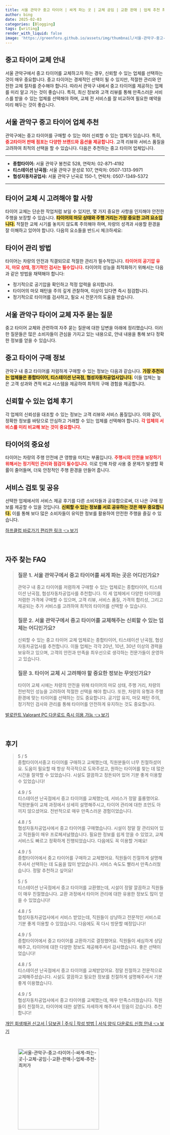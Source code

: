 ```yaml
---
title: 서울 관악구 중고 타이어 | 싸게 파는 곳 | 교체 공임 | 교환 판매 | 업체 추천 최저가
author: bing
date: 2025-02-03
categories: [Blogging]
tags: [writing]
render_with_liquid: false
image: 'https://greenforu.github.io/assets/img/thumbnail/서울-관악구-중고-타이어-|-싸게-파는-곳-|-교체-공임-|-교환-판매-|-업체-추천-최저가.webp'
---
```



<h2 id='중고타이어교체안내'>중고 타이어 교체 안내</h2>

<p>서울 관악구에서 중고 타이어를 교체하고자 하는 경우, 신뢰할 수 있는 업체를 선택하는 것이 매우 중요합니다. 중고 타이어는 경제적인 선택이 될 수 있지만, 적절한 관리와 안전한 교체 절차를 준수해야 합니다. 따라서 관악구 내에서 중고 타이어를 제공하는 업체를 미리 알고 가는 것이 좋습니다. 특히, 최신 정보와 고객 리뷰를 통해 만족스러운 서비스를 받을 수 있는 업체를 선택해야 하며, 교체 전 서비스를 잘 비교하여 필요한 예약을 미리 해두는 것이 좋습니다.</p>

<h2 id='서울관악구업체추천'>서울 관악구 중고 타이어 업체 추천</h2>

<p>관악구에는 중고 타이어를 구매할 수 있는 여러 신뢰할 수 있는 업체가 있습니다. 특히, <b><span style="color: #ee2323;">중고타이어 판매 점포는 다양한 브랜드와 옵션을 제공합니다.</span></b> 고객 리뷰와 서비스 품질을 고려하여 최적의 선택을 할 수 있습니다. 다음은 추천하는 중고 타이어 업체입니다.</p>

<hr />

<ul>
    <li><b>종합타이어:</b> 서울 관악구 봉천로 528, 연락처: 02-871-4192</li>
    <li><b>티스테이션 난곡점:</b> 서울 관악구 문성로 107, 연락처: 0507-1313-9971</li>
    <li><b>협성자동차공업사:</b> 서울 관악구 난곡로 150-1, 연락처: 0507-1349-5372</li>
</ul>

<hr />

<h2 id='타이어교체시고려사항'>타이어 교체 시 고려해야 할 사항</h2>

<p>타이어 교체는 단순한 작업처럼 보일 수 있지만, 몇 가지 중요한 사항을 인지해야 안전한 주행을 보장할 수 있습니다. <b><span style="background-color: #ffe066;">타이어의 마모 상태와 주행 거리는 가장 중요한 고려 요소입니다.</span></b> 적절한 교체 시기를 놓치지 않도록 주의해야 하며, 차량의 성격과 사용할 환경을 잘 이해하고 있어야 합니다. 다음의 요소들을 반드시 체크하세요:</p>

<h2 id='타이어관리방법'>타이어 관리 방법</h2>

<p>타이어는 차량의 안전과 직결되므로 적절한 관리가 필수적입니다. <b><span style="color: #ee2323;">타이어의 공기압 유지, 마모 상태, 정기적인 검사는 필수입니다.</span></b> 타이어의 성능을 최적화하기 위해서는 다음과 같은 방법을 채택해야 합니다:</p>

<ul>
    <li>정기적으로 공기압을 확인하고 적정 압력을 유지합니다.</li>
    <li>타이어의 마모 패턴을 주의 깊게 관찰하며, 이상이 있다면 즉시 점검합니다.</li>
    <li>정기적으로 타이어를 검사하고, 필요 시 전문가의 도움을 받습니다.</li>
</ul>

<h2 id='자주묻는질문'>서울 관악구 타이어 교체 자주 묻는 질문</h2>

<p>중고 타이어 교체와 관련하여 자주 묻는 질문에 대한 답변을 아래에 정리했습니다. 이러한 질문들은 많은 소비자들이 관심을 가지고 있는 내용으로, 안내 내용을 통해 보다 정확한 정보를 얻을 수 있습니다.</p>

<h2 id='중고타이어구매정보'>중고 타이어 구매 정보</h2>

<p>관악구 내 중고 타이어를 저렴하게 구매할 수 있는 정보는 다음과 같습니다. <b><span style="background-color: #ffe066;">가장 추천되는 업체들은 종합타이어, 티스테이션 난곡점, 협성자동차공업사입니다.</span></b> 이들 업체는 높은 고객 성과와 견적 비교 시스템을 제공하여 최적의 구매 경험을 제공합니다.</p>

<h2 id='업체신뢰성'>신뢰할 수 있는 업체 후기</h2>

<p>각 업체의 신뢰성을 대조할 수 있는 정보는 고객 리뷰와 서비스 품질입니다. 이와 같이, 정확한 정보를 바탕으로 안심하고 거래할 수 있는 업체를 선택해야 합니다. <b><span style="color: #ee2323;">각 업체의 서비스를 미리 비교해 보는 것이 중요합니다.</span></b></p>

<h2 id='타이어의중요성'>타이어의 중요성</h2>

<p>타이어는 차량의 주행 안전에 큰 영향을 미치는 부품입니다. <b><span style="color: #ee2323;">주행시의 안전을 보장하기 위해서는 정기적인 관리와 점검이 필수입니다.</span></b> 이로 인해 차량 사용 중 문제가 발생할 확률이 줄어들며, 더욱 안정적인 주행 환경을 만들어 줍니다.</p>

<h2 id='서비스검토'>서비스 검토 및 공유</h2>

<p>선택한 업체에서의 서비스 제공 후기를 다른 소비자들과 공유함으로써, 더 나은 구매 정보를 제공할 수 있을 것입니다. <b><span style="background-color: #ffe066;">신뢰할 수 있는 정보를 서로 공유하는 것은 매우 중요합니다.</span></b> 이를 통해 보다 많은 소비자들이 유익한 정보를 활용하여 안전한 주행을 즐길 수 있습니다.</p>


<p><a class="click-button" title="하프클럽 바로가기 편리한 링크" href="https://greenforu.github.io/posts/%ED%95%98%ED%94%84%ED%81%B4%EB%9F%BD-%EB%B0%94%EB%A1%9C%EA%B0%80%EA%B8%B0-%ED%8E%B8%EB%A6%AC%ED%95%9C-%EB%A7%81%ED%81%AC/" rel="dofollow">하프클럽 바로가기 편리한 링크 👈 보기</a></p><br>
<h2 id='자주_찾는_FAQ'>자주 찾는 FAQ</h2>
<div itemscope="" itemtype="https://schema.org/FAQPage"> 
<blockquote> 
<div itemscope="" itemprop="mainEntity" itemtype="https://schema.org/Question"> 
<h3 itemprop="name">질문 1. 서울 관악구에서 중고 타이어를 싸게 파는 곳은 어디인가요?</h3> 
<div itemscope="" itemprop="acceptedAnswer" itemtype="https://schema.org/Answer"> 
<span itemprop="text"> 
<p>관악구 내 중고 타이어를 저렴하게 구매할 수 있는 업체로는 종합타이어, 티스테이션 난곡점, 협성자동차공업사를 추천합니다. 이 세 업체에서 다양한 타이어를 저렴한 가격에 구매할 수 있으며, 고객 리뷰, 서비스 품질, 가격의 합리성, 그리고 제공되는 추가 서비스를 고려하여 최적의 타이어를 선택할 수 있습니다.</p> 
</span> 
</div> 
</div> 

<div itemscope="" itemprop="mainEntity" itemtype="https://schema.org/Question"> 
<h3 itemprop="name">질문 2. 서울 관악구에서 중고 타이어를 교체해주는 신뢰할 수 있는 업체는 어디인가요?</h3> 
<div itemscope="" itemprop="acceptedAnswer" itemtype="https://schema.org/Answer"> 
<span itemprop="text"> 
<p>신뢰할 수 있는 중고 타이어 교체 업체로는 종합타이어, 티스테이션 난곡점, 협성자동차공업사를 추천합니다. 이들 업체는 각각 20년, 10년, 30년 이상의 경력을 보유하고 있으며, 고객의 안전과 만족을 최우선으로 생각하는 전문가들이 운영하고 있습니다.</p> 
</span> 
</div> 
</div> 

<div itemscope="" itemprop="mainEntity" itemtype="https://schema.org/Question"> 
<h3 itemprop="name">질문 3. 타이어 교체 시 고려해야 할 중요한 정보는 무엇인가요?</h3> 
<div itemscope="" itemprop="acceptedAnswer" itemtype="https://schema.org/Answer"> 
<span itemprop="text"> 
<p>타이어 교체 시에는 차량의 안전을 위해 타이어의 마모 상태, 주행 거리, 차량의 전반적인 성능을 고려하여 적절한 선택을 해야 합니다. 또한, 차량의 유형과 주행 환경에 맞는 타이어를 선택하는 것도 중요합니다. 공기압 유지, 마모 패턴 주의, 정기적인 검사와 관리를 통해 타이어를 안전하게 유지하는 것도 중요합니다.</p> 
</span> 
</div> 
</div> 

</blockquote> 
</div> 
<p><a class="click-button" title="발로란트 Valorant PC 다운로드 즉시 이용 가능" href="https://greenforu.github.io/posts/%EB%B0%9C%EB%A1%9C%EB%9E%80%ED%8A%B8-Valorant-PC-%EB%8B%A4%EC%9A%B4%EB%A1%9C%EB%93%9C-%EC%A6%89%EC%8B%9C-%EC%9D%B4%EC%9A%A9-%EA%B0%80%EB%8A%A5/" rel="dofollow">발로란트 Valorant PC 다운로드 즉시 이용 가능 👈 보기</a></p><br>
<h2 id='후기'>후기</h2>
<div itemscope itemtype="https://schema.org/Product">
  <blockquote>
  <div itemprop="review" itemscope itemtype="https://schema.org/Review">
      <div itemprop="reviewRating" itemscope itemtype="https://schema.org/Rating"> <span itemprop="ratingValue">5</span> / <span itemprop="bestRating">5</span> </div>
      <span itemprop="reviewBody">종합타이어서중고 타이어를 구매하고 교체했는데, 직원분들이 너무 친절하셨어요. 도움이 필요할 때 항상 적극적으로 도와주셨고, 원하는 타이어를 찾는 데 많은 시간을 절약할 수 있었습니다. 시설도 깔끔하고 정돈되어 있어 기분 좋게 이용할 수 있었습니다!</span>
  </div>
  <br>
  <div itemprop="review" itemscope itemtype="https://schema.org/Review">
      <div itemprop="reviewRating" itemscope itemtype="https://schema.org/Rating"> <span itemprop="ratingValue">4.9</span> / <span itemprop="bestRating">5</span> </div>
      <span itemprop="reviewBody">티스테이션 난곡점에서 중고 타이어를 교체했는데, 서비스가 정말 훌륭했어요. 직원분들이 교체 과정에서 상세히 설명해주시고, 타이어 관리에 대한 조언도 아끼지 않으셨어요. 전반적으로 매우 만족스러운 경험이었습니다.</span>
  </div>
  <br>
  <div itemprop="review" itemscope itemtype="https://schema.org/Review">
      <div itemprop="reviewRating" itemscope itemtype="https://schema.org/Rating"> <span itemprop="ratingValue">4.8</span> / <span itemprop="bestRating">5</span> </div>
      <span itemprop="reviewBody">협성자동차공업사에서 중고 타이어를 구매했습니다. 시설이 정말 잘 관리되어 있고 직원들이 매우 프로페셔널했습니다. 필요한 정보를 쉽게 얻을 수 있었고, 교체 서비스도 빠르고 정확하게 진행되었습니다. 다음에도 꼭 이용할 거예요!</span>
  </div>
  <br>
  <div itemprop="review" itemscope itemtype="https://schema.org/Review">
      <div itemprop="reviewRating" itemscope itemtype="https://schema.org/Rating"> <span itemprop="ratingValue">4.9</span> / <span itemprop="bestRating">5</span> </div>
      <span itemprop="reviewBody">종합타이어에서 중고 타이어를 구매하고 교체했어요. 직원들이 친절하게 설명해주셔서 선택하는 데 도움을 많이 받았습니다. 서비스 속도도 빨라서 만족스러웠습니다. 정말 추천하고 싶어요!</span>
  </div>
  <br>
  <div itemprop="review" itemscope itemtype="https://schema.org/Review">
      <div itemprop="reviewRating" itemscope itemtype="https://schema.org/Rating"> <span itemprop="ratingValue">5</span> / <span itemprop="bestRating">5</span> </div>
      <span itemprop="reviewBody">티스테이션 난곡점에서 중고 타이어를 교환했는데, 시설이 정말 깔끔하고 직원들이 매우 친절했습니다. 교환 과정에서 타이어 관리에 대한 유용한 정보도 많이 얻을 수 있었습니다!</span>
  </div>
  <br>
  <div itemprop="review" itemscope itemtype="https://schema.org/Review">
      <div itemprop="reviewRating" itemscope itemtype="https://schema.org/Rating"> <span itemprop="ratingValue">4.8</span> / <span itemprop="bestRating">5</span> </div>
      <span itemprop="reviewBody">협성자동차공업사에서 서비스 받았는데, 직원들이 상냥하고 전문적인 서비스로 기분 좋게 이용할 수 있었습니다. 다음에도 꼭 다시 방문할 예정입니다!</span>
  </div>
  <br>
  <div itemprop="review" itemscope itemtype="https://schema.org/Review">
      <div itemprop="reviewRating" itemscope itemtype="https://schema.org/Rating"> <span itemprop="ratingValue">4.9</span> / <span itemprop="bestRating">5</span> </div>
      <span itemprop="reviewBody">종합타이어에서 중고 타이어를 교환하기로 결정했어요. 직원들이 세심하게 상담해주고, 타이어에 대한 다양한 정보도 제공해주셔서 감사했습니다. 좋은 선택이었습니다!</span>
  </div>
  <br>
  <div itemprop="review" itemscope itemtype="https://schema.org/Review">
      <div itemprop="reviewRating" itemscope itemtype="https://schema.org/Rating"> <span itemprop="ratingValue">4.8</span> / <span itemprop="bestRating">5</span> </div>
      <span itemprop="reviewBody">티스테이션 난곡점에서 중고 타이어를 교체받았어요. 정말 친절하고 전문적으로 교체해주셨습니다. 시설도 깔끔하고 필요한 정보를 친절하게 설명해주셔서 기분 좋게 이용했습니다.</span>
  </div>
  <br>
  <div itemprop="review" itemscope itemtype="https://schema.org/Review">
      <div itemprop="reviewRating" itemscope itemtype="https://schema.org/Rating"> <span itemprop="ratingValue">4.9</span> / <span itemprop="bestRating">5</span> </div>
      <span itemprop="reviewBody">협성자동차공업사에서 중고 타이어를 교체했는데, 매우 만족스러웠습니다. 직원들이 친절하고, 타이어에 대한 설명도 자세하게 해주셔서 믿음이 갔습니다. 추천합니다!</span>
  </div>
  </blockquote>
</div>
<p><a class="click-button" title="개인 회생채권 신고서 | 담보권 | 주식 | 작성 방법 | 서식 양식 다운로드 신청 안내" href="https://greenforu.github.io/posts/%EA%B0%9C%EC%9D%B8-%ED%9A%8C%EC%83%9D%EC%B1%84%EA%B6%8C-%EC%8B%A0%EA%B3%A0%EC%84%9C-%EB%8B%B4%EB%B3%B4%EA%B6%8C-%EC%A3%BC%EC%8B%9D-%EC%9E%91%EC%84%B1-%EB%B0%A9%EB%B2%95-%EC%84%9C%EC%8B%9D-%EC%96%91%EC%8B%9D-%EB%8B%A4%EC%9A%B4%EB%A1%9C%EB%93%9C-%EC%8B%A0%EC%B2%AD-%EC%95%88%EB%82%B4/" rel="dofollow">개인 회생채권 신고서 | 담보권 | 주식 | 작성 방법 | 서식 양식 다운로드 신청 안내 👈 보기</a></p><br>
<figure class="image"><img src="https://greenforu.github.io/assets/img/thumbnail/서울-관악구-중고-타이어-|-싸게-파는-곳-|-교체-공임-|-교환-판매-|-업체-추천-최저가.webp" alt="서울-관악구-중고-타이어-|-싸게-파는-곳-|-교체-공임-|-교환-판매-|-업체-추천-최저가" width="256" height="256"></figure>